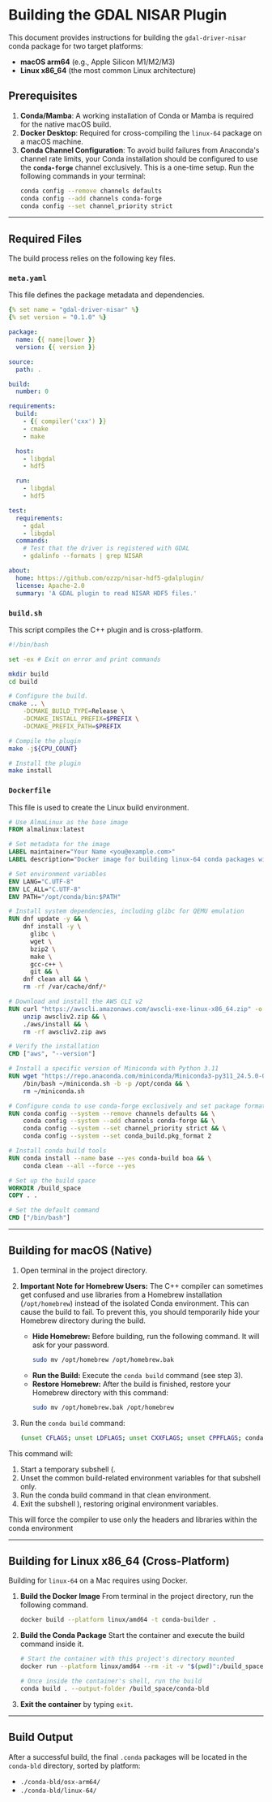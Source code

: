 # Building the GDAL NISAR Plugin

This document provides instructions for building the `gdal-driver-nisar` conda package for two target platforms:

  * **macOS arm64** (e.g., Apple Silicon M1/M2/M3)
  * **Linux x86\_64** (the most common Linux architecture)

## Prerequisites

1.  **Conda/Mamba**: A working installation of Conda or Mamba is required for the native macOS build.
2.  **Docker Desktop**: Required for cross-compiling the `linux-64` package on a macOS machine.
3.  **Conda Channel Configuration**: To avoid build failures from Anaconda's channel rate limits, your Conda installation should be configured to use the **`conda-forge`** channel exclusively. This is a one-time setup.
    Run the following commands in your terminal:
    ```bash
    conda config --remove channels defaults
    conda config --add channels conda-forge
    conda config --set channel_priority strict
    ```

-----

## Required Files

The build process relies on the following key files.

### `meta.yaml`

This file defines the package metadata and dependencies.

```yaml
{% set name = "gdal-driver-nisar" %}
{% set version = "0.1.0" %}

package:
  name: {{ name|lower }}
  version: {{ version }}

source:
  path: .

build:
  number: 0

requirements:
  build:
    - {{ compiler('cxx') }}
    - cmake
    - make

  host:
    - libgdal
    - hdf5

  run:
    - libgdal
    - hdf5

test:
  requirements:
    - gdal
    - libgdal
  commands:
    # Test that the driver is registered with GDAL
    - gdalinfo --formats | grep NISAR

about:
  home: https://github.com/ozzp/nisar-hdf5-gdalplugin/
  license: Apache-2.0
  summary: 'A GDAL plugin to read NISAR HDF5 files.'
```

### `build.sh`

This script compiles the C++ plugin and is cross-platform.

```bash
#!/bin/bash

set -ex # Exit on error and print commands

mkdir build
cd build

# Configure the build.
cmake .. \
    -DCMAKE_BUILD_TYPE=Release \
    -DCMAKE_INSTALL_PREFIX=$PREFIX \
    -DCMAKE_PREFIX_PATH=$PREFIX

# Compile the plugin
make -j${CPU_COUNT}

# Install the plugin
make install
```

### `Dockerfile`

This file is used to create the Linux build environment.

```dockerfile
# Use AlmaLinux as the base image
FROM almalinux:latest

# Set metadata for the image
LABEL maintainer="Your Name <you@example.com>"
LABEL description="Docker image for building linux-64 conda packages with Miniconda."

# Set environment variables
ENV LANG="C.UTF-8"
ENV LC_ALL="C.UTF-8"
ENV PATH="/opt/conda/bin:$PATH"

# Install system dependencies, including glibc for QEMU emulation
RUN dnf update -y && \
    dnf install -y \
      glibc \
      wget \
      bzip2 \
      make \
      gcc-c++ \
      git && \
    dnf clean all && \
    rm -rf /var/cache/dnf/*

# Download and install the AWS CLI v2
RUN curl "https://awscli.amazonaws.com/awscli-exe-linux-x86_64.zip" -o "awscliv2.zip" && \
    unzip awscliv2.zip && \
    ./aws/install && \
    rm -rf awscliv2.zip aws

# Verify the installation
CMD ["aws", "--version"]

# Install a specific version of Miniconda with Python 3.11
RUN wget "https://repo.anaconda.com/miniconda/Miniconda3-py311_24.5.0-0-Linux-x86_64.sh" -O ~/miniconda.sh && \
    /bin/bash ~/miniconda.sh -b -p /opt/conda && \
    rm ~/miniconda.sh

# Configure conda to use conda-forge exclusively and set package format
RUN conda config --system --remove channels defaults && \
    conda config --system --add channels conda-forge && \
    conda config --system --set channel_priority strict && \
    conda config --system --set conda_build.pkg_format 2

# Install conda build tools
RUN conda install --name base --yes conda-build boa && \
    conda clean --all --force --yes

# Set up the build space
WORKDIR /build_space
COPY . .

# Set the default command
CMD ["/bin/bash"]
```

-----

## Building for macOS (Native)

1.  Open terminal in the project directory.
2.  **Important Note for Homebrew Users:** The C++ compiler can sometimes get confused and use libraries from a Homebrew installation (`/opt/homebrew`) instead of the isolated Conda environment. This can cause the build to fail. To prevent this, you should temporarily hide your Homebrew directory during the build.

      * **Hide Homebrew:** Before building, run the following command. It will ask for your password.
        ```bash
        sudo mv /opt/homebrew /opt/homebrew.bak
        ```
      * **Run the Build:** Execute the `conda build` command (see step 3).
      * **Restore Homebrew:** After the build is finished, restore your Homebrew directory with this command:
        ```bash
        sudo mv /opt/homebrew.bak /opt/homebrew
        ```
3.  Run the `conda build` command:
    ```bash
    (unset CFLAGS; unset LDFLAGS; unset CXXFLAGS; unset CPPFLAGS; conda build . --no-test --override-channels -c conda-forge --output-folder ./conda-bld)
    ```
This command will:
1. Start a temporary subshell (.
2. Unset the common build-related environment variables for that subshell only.
3. Run the conda build command in that clean environment.
4. Exit the subshell ), restoring original environment variables.

This will force the compiler to use only the headers and libraries within the conda environment

-----

## Building for Linux x86\_64 (Cross-Platform)

Building for `linux-64` on a Mac requires using Docker.

1.  **Build the Docker Image**
    From terminal in the project directory, run the following command.

    ```bash
    docker build --platform linux/amd64 -t conda-builder .
    ```

2.  **Build the Conda Package**
    Start the container and execute the build command inside it.

    ```bash
    # Start the container with this project's directory mounted
    docker run --platform linux/amd64 --rm -it -v "$(pwd)":/build_space conda-builder

    # Once inside the container's shell, run the build
    conda build . --output-folder /build_space/conda-bld
    ```

3.  **Exit the container** by typing `exit`.

-----

## Build Output

After a successful build, the final `.conda` packages will be located in the `conda-bld` directory, sorted by platform:

  * `./conda-bld/osx-arm64/`
  * `./conda-bld/linux-64/`
